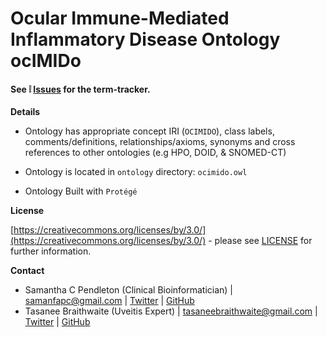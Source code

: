 # Ocular Immune-Mediated Inflammatory Disease Ontology **ocIMIDo**

#### See :grey_exclamation: [Issues](https://github.com/sap218/ocular-immune-mediated-inflammatory-disease-ontology/issues)  for the term-tracker.

**Details**

* Ontology has appropriate concept IRI (`OCIMIDO`), class labels, comments/definitions, relationships/axioms, synonyms and cross references to other ontologies (e.g HPO, DOID, & SNOMED-CT)

* Ontology is located in `ontology` directory: `ocimido.owl`

* Ontology Built with `Protégé`

**License**

[https://creativecommons.org/licenses/by/3.0/](https://creativecommons.org/licenses/by/3.0/) - please see [LICENSE](https://github.com/sap218/ocimido/blob/master/LICENSE) for further information.

**Contact**

* Samantha C Pendleton (Clinical Bioinformatician) | [samanfapc@gmail.com](mailto:samanfapc@gmail.com) | [Twitter](https://twitter.com/sap218) | [GitHub](https://github.com/sap218)
* Tasanee Braithwaite (Uveitis Expert)  | [tasaneebraithwaite@gmail.com](mailto:tasaneebraithwaite@gmail.com) | [Twitter](https://twitter.com/tasbraithwaite) | [GitHub](https://github.com/tasbraithwaite)
